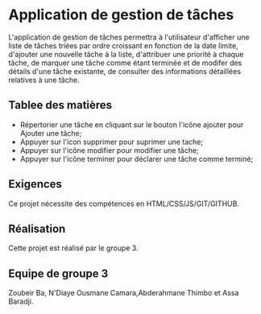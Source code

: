 # Application de gestion de tâches

L'application de gestion de tâches permettra à l'utilisateur d'afficher une liste de tâches triées par ordre croissant en fonction de la date limite, d'ajouter une nouvelle tâche à la liste, d'attribuer une priorité à chaque tâche, de marquer une tâche comme étant terminée et de modifer des détails d'une tâche existante, de consulter des informations détaillées relatives à une tâche.

## Tablee des matières

- Répertorier une tâche en cliquant sur le bouton l'icône ajouter pour Ajouter une tâche;
- Appuyer sur l'icon supprimer pour suprimer une tache;
- Appuyer sur l'icône modifier pour modifier une tâche; 
- Appuyer sur l'icône terminer pour déclarer une tâche comme terminé; 

## Exigences

Ce projet nécessite des compétences en HTML/CSS/JS/GIT/GITHUB.

## Réalisation

Cette projet est réalisé par le groupe 3.

## Equipe de groupe 3 
  Zoubeir Ba, N'Diaye Ousmane Camara,Abderahmane Thimbo et Assa Baradji.